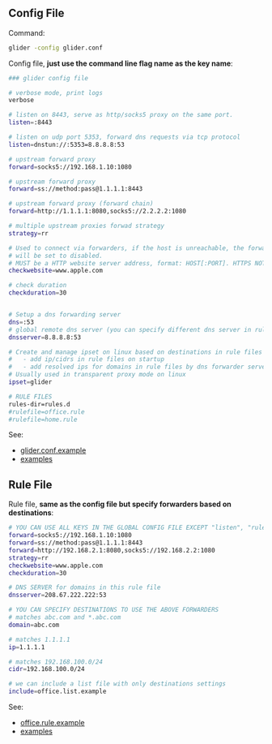 
## Config File 
Command:
```bash
glider -config glider.conf
```
Config file, **just use the command line flag name as the key name**:
```bash
### glider config file

# verbose mode, print logs
verbose

# listen on 8443, serve as http/socks5 proxy on the same port.
listen=:8443

# listen on udp port 5353, forward dns requests via tcp protocol
listen=dnstun://:5353=8.8.8.8:53

# upstream forward proxy
forward=socks5://192.168.1.10:1080

# upstream forward proxy
forward=ss://method:pass@1.1.1.1:8443

# upstream forward proxy (forward chain)
forward=http://1.1.1.1:8080,socks5://2.2.2.2:1080

# multiple upstream proxies forwad strategy
strategy=rr

# Used to connect via forwarders, if the host is unreachable, the forwarder
# will be set to disabled.
# MUST be a HTTP website server address, format: HOST[:PORT]. HTTPS NOT SUPPORTED.
checkwebsite=www.apple.com

# check duration
checkduration=30


# Setup a dns forwarding server
dns=:53
# global remote dns server (you can specify different dns server in rule file)
dnsserver=8.8.8.8:53

# Create and manage ipset on linux based on destinations in rule files
#   - add ip/cidrs in rule files on startup
#   - add resolved ips for domains in rule files by dns forwarder server 
# Usually used in transparent proxy mode on linux
ipset=glider

# RULE FILES
rules-dir=rules.d
#rulefile=office.rule
#rulefile=home.rule
```
See:
- [glider.conf.example](config/glider.conf.example)
- [examples](config/examples)

## Rule File
Rule file, **same as the config file but specify forwarders based on destinations**:
```bash
# YOU CAN USE ALL KEYS IN THE GLOBAL CONFIG FILE EXCEPT "listen", "rulefile"
forward=socks5://192.168.1.10:1080
forward=ss://method:pass@1.1.1.1:8443
forward=http://192.168.2.1:8080,socks5://192.168.2.2:1080
strategy=rr
checkwebsite=www.apple.com
checkduration=30

# DNS SERVER for domains in this rule file
dnsserver=208.67.222.222:53

# YOU CAN SPECIFY DESTINATIONS TO USE THE ABOVE FORWARDERS
# matches abc.com and *.abc.com
domain=abc.com

# matches 1.1.1.1
ip=1.1.1.1

# matches 192.168.100.0/24
cidr=192.168.100.0/24

# we can include a list file with only destinations settings
include=office.list.example

```
See:
- [office.rule.example](rules.d/office.rule.example)
- [examples](examples)
